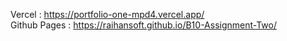 Vercel : https://portfolio-one-mpd4.vercel.app/ <br/>
Github Pages : https://raihansoft.github.io/B10-Assignment-Two/
